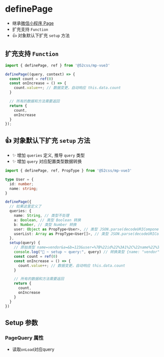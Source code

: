 # definePage

* 继承[微信小程序 Page](https://developers.weixin.qq.com/miniprogram/dev/reference/api/Page.html)
* 扩充支持 `Function`
* 👍 对象默认下扩充 `setup` 方法

## 扩充支持 `Function`

```ts
import { definePage, ref } from '@52css/mp-vue3'

definePage((query, context) => {
  const count = ref(0)
  const onIncrease = () => {
    count.value++; // 数据变更，自动响应 this.data.count
  }

  // 所有的数据和方法需要返回
  return {
    count,
    onIncrease
  }
});
```

## 👍 对象默认下扩充 `setup` 方法

* ✨ 增加 `queries` 定义, 推导 `query` 类型
* ✨ 增加 `query` 对应配置类型数据转换

```ts
import { definePage, ref, PropType } from '@52css/mp-vue3'

type User = {
  id: number;
  name: string;
}

definePage({
  // 如果这里定义了
  queries: {
    name: String, // 类型不处理
    a: Boolean, // 类型 Boolean 转换
    b: Number, // 类型 Number 转换
    user: Object as PropType<User>, // 类型 JSON.parse(decodeURIComponent(val)) 转换
    userList: Array as PropType<User[]>, // 类型 JSON.parse(decodeURIComponent(val)) 转换
  },
  setup(query) {
    // 原始类型 name=vendor&a=&b=123&user=%7B%22id%22%3A1%2C%22name%22%3A%22%E5%BC%A0%E4%B8%89%22%7D&userList=%5B%7B%22id%22%3A1%2C%22name%22%3A%22%E5%BC%A0%E4%B8%89%22%7D%5D
    console.log("🚀 ~ setup ~ query:", query) // 转换类型 {name: "vendor", a: false, b: 123, user: {id: 1, name: '张三'}, userList: [{id: 1, name: '张三'}]}
    const count = ref(0)
    const onIncrease = () => {
      count.value++; // 数据变更，自动响应 this.data.count
    }

    // 所有的数据和方法需要返回
    return {
      count,
      onIncrease
    }
  }
})
```

## Setup 参数

### PageQuery 属性

* 读取`onLoad`对应query
